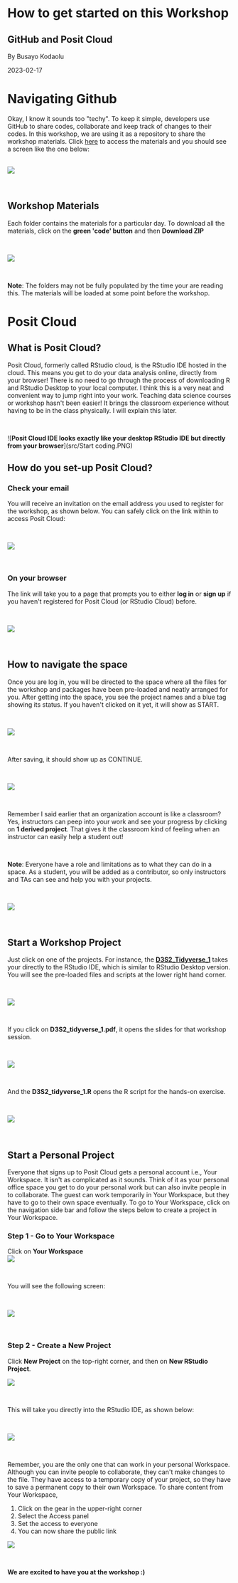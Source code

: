# How to get started on this Workshop
## GitHub and Posit Cloud
By  Busayo Kodaolu

2023-02-17

# Navigating Github

Okay, I know it sounds too "techy". To keep it simple, developers use GitHub to share codes, collaborate and keep track of changes to their codes. In this workshop, we are using it as a repository to share the workshop materials. Click [here](https://github.com/agrifooddatacanada/RRDMS_Workshop) to access the materials and you should see a screen like the one below:   
<br/>

![](src/github.PNG)

<br/>

## Workshop Materials
Each folder contains the materials for a particular day. To download all the materials, click on the **green 'code' button**  and then **Download ZIP**

<br/>

![](src/github1.PNG)

<br/>

**Note**: The folders may not be fully populated by the time your are reading this. The materials will be loaded at some point before the workshop.

# Posit Cloud

## What is Posit Cloud?
Posit Cloud, formerly called RStudio cloud, is the RStudio IDE hosted in the cloud. This means you get to do your data analysis online, directly from your browser! There is no need to go through the process of downloading R and RStudio Desktop to your local computer. I think this is a very neat and convenient way to jump right into your work. Teaching data science courses or workshop hasn't been easier! It brings the classroom experience without having to be in the class physically. I will explain this later.

<br/>

![**Posit Cloud IDE looks exactly like your desktop RStudio IDE but directly from your browser**](src/Start coding.PNG)


## How do you set-up Posit Cloud?
### Check your email

You will receive an invitation on the email address you used to register for the workshop, as shown below. You can safely click on the link within to access Posit Cloud:

<br />

![](src/posit1.PNG)

<br />

### On your browser

The link will take you to a page that prompts you to either **log in** or **sign up** if you haven't registered for Posit Cloud (or RStudio Cloud) before.

<br />

![](src/posit2.PNG)

<br />


## How to navigate the space

Once you are log in, you will be directed to the space where all the files for the workshop and packages have been pre-loaded and neatly arranged for you. After getting into the space, you see the project names and a blue tag showing its status. If you haven't clicked on it yet, it will show as START.  

<br />

![](src/posit3.PNG)

<br /> 

After saving, it should show up as CONTINUE.

<br />

![](src/posit7.PNG)

<br />

Remember I said earlier that an organization account is like a classroom? Yes, instructors can peep into your work and see your progress by clicking on **1 derived project**. That gives it the classroom kind of feeling when an instructor can easily help a student out! 

<br />

**Note**: Everyone have a role and limitations as to what they can do in a space. As a student, you will be added as a contributor, so only instructors and TAs can see and help you with your projects.


<br />

![](src/workspace5.PNG)

<br />



## Start a Workshop Project

Just click on one of the projects. For instance, the [**D3S2_Tidyverse_1**](https://posit.cloud/spaces/334748/content/5434494) takes your directly to the RStudio IDE, which is similar to RStudio Desktop version. You will see the pre-loaded files and scripts at the lower right hand corner. 

<br />

![](src/posit4.PNG)

<br /> 

If you click on **D3S2_tidyverse_1.pdf**, it opens the slides for that workshop session.

<br />

![](src/posit5.PNG)

<br />


And the **D3S2_tidyverse_1.R** opens the R script for the hands-on exercise.

<br />

![](src/posit6.PNG)

<br />

## Start a Personal Project

Everyone that signs up to Posit Cloud gets a personal account i.e., Your Workspace. It isn't as complicated as it sounds. Think of it as your personal office space you get to do your personal work but can also invite people in to collaborate. The guest can work temporarily in Your Workspace, but they have to go to their own space eventually. To go to Your Workspace, click on the navigation side bar and follow the steps below to create a project in Your Workspace. 

### **Step 1** - Go to Your Workspace
Click on **Your Workspace**
<br />
![](src/workspace.PNG)

<br />

You will see the following screen:

<br />

![](src/workspace1.PNG)

<br />

### **Step 2** - Create a New Project
Click **New Project** on the top-right corner, and then on **New RStudio Project**.

![](src/workspace2.PNG)

<br />

This will take you directly into the RStudio IDE, as shown below:

<br />

![](src/workspace3.PNG)

<br />

Remember, you are the only one that can work in your personal Workspace. Although you can invite people to collaborate, they can't make changes to the file. They have access to a temporary copy of your project, so they have to save a permanent copy to their own Workspace. To share content from Your Workspace,  

1. Click on the gear in the upper-right corner
2. Select the Access panel 
3. Set the access to everyone
4. You can now share the public link

![](src/workspace4.PNG)
 

<br />

**We are excited to have you at the workshop :)**
